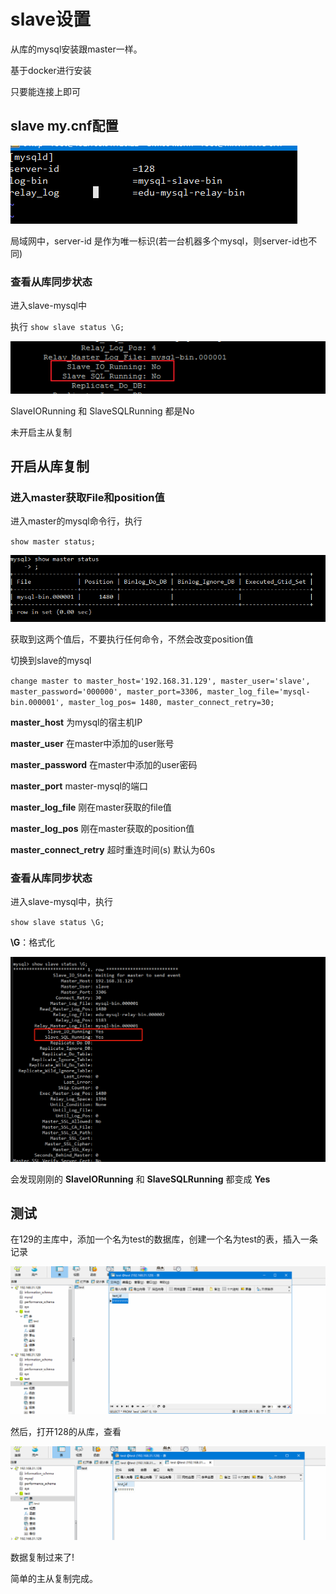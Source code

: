 # slave设置
从库的mysql安装跟master一样。

基于docker进行安装

只要能连接上即可

## slave my.cnf配置

![docker images](https://github.com/yonghengee/mysql-master-slave/blob/master/slave-192.168.31.128/1573800577.jpg)

局域网中，server-id 是作为唯一标识(若一台机器多个mysql，则server-id也不同)


### 查看从库同步状态

进入slave-mysql中

执行  `show slave status \G;`

![docker images](https://github.com/yonghengee/mysql-master-slave/blob/master/slave-192.168.31.128/1573801845.png)

SlaveIORunning 和 SlaveSQLRunning 都是No

未开启主从复制

## 开启从库复制
### 进入master获取File和position值
进入master的mysql命令行，执行

`show master status;`

![docker images](https://github.com/yonghengee/mysql-master-slave/blob/master/slave-192.168.31.128/1573800977.jpg)

获取到这两个值后，不要执行任何命令，不然会改变position值

切换到slave的mysql

`change master to master_host='192.168.31.129', master_user='slave', master_password='000000',
 master_port=3306,
 master_log_file='mysql-bin.000001', master_log_pos= 1480, master_connect_retry=30;`
 
 **master_host** 为mysql的宿主机IP
 
 **master_user** 在master中添加的user账号
 
 **master_password** 在master中添加的user密码
 
 **master_port** master-mysql的端口
 
 **master_log_file** 刚在master获取的file值
 
 **master_log_pos** 刚在master获取的position值
 
 **master_connect_retry** 超时重连时间(s) 默认为60s
 
 
 
 ### 查看从库同步状态
 进入slave-mysql中，执行
 
 `show slave status \G;`
 
 **\G**：格式化
 
 ![docker images](https://github.com/yonghengee/mysql-master-slave/blob/master/slave-192.168.31.128/1573801645.png)
 
 会发现刚刚的 **SlaveIORunning** 和 **SlaveSQLRunning** 都变成 **Yes**
 
 
 ## 测试
 
 在129的主库中，添加一个名为test的数据库，创建一个名为test的表，插入一条记录
 
 ![docker images](https://github.com/yonghengee/mysql-master-slave/blob/master/slave-192.168.31.128/1573802080.jpg)
 
 然后，打开128的从库，查看 
 
 ![docker images](https://github.com/yonghengee/mysql-master-slave/blob/master/slave-192.168.31.128/1573802234.jpg)
 
 数据复制过来了!
 
 简单的主从复制完成。
 
 
 









